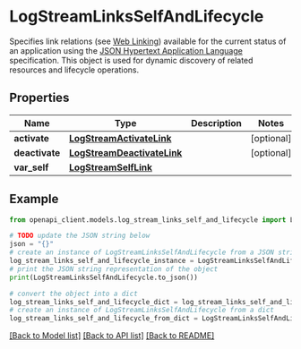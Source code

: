 # LogStreamLinksSelfAndLifecycle

Specifies link relations (see [Web Linking](https://www.rfc-editor.org/rfc/rfc8288)) available for the current status of an application using the [JSON Hypertext Application Language](https://datatracker.ietf.org/doc/html/draft-kelly-json-hal-06) specification. This object is used for dynamic discovery of related resources and lifecycle operations.

## Properties

Name | Type | Description | Notes
------------ | ------------- | ------------- | -------------
**activate** | [**LogStreamActivateLink**](LogStreamActivateLink.md) |  | [optional] 
**deactivate** | [**LogStreamDeactivateLink**](LogStreamDeactivateLink.md) |  | [optional] 
**var_self** | [**LogStreamSelfLink**](LogStreamSelfLink.md) |  | 

## Example

```python
from openapi_client.models.log_stream_links_self_and_lifecycle import LogStreamLinksSelfAndLifecycle

# TODO update the JSON string below
json = "{}"
# create an instance of LogStreamLinksSelfAndLifecycle from a JSON string
log_stream_links_self_and_lifecycle_instance = LogStreamLinksSelfAndLifecycle.from_json(json)
# print the JSON string representation of the object
print(LogStreamLinksSelfAndLifecycle.to_json())

# convert the object into a dict
log_stream_links_self_and_lifecycle_dict = log_stream_links_self_and_lifecycle_instance.to_dict()
# create an instance of LogStreamLinksSelfAndLifecycle from a dict
log_stream_links_self_and_lifecycle_from_dict = LogStreamLinksSelfAndLifecycle.from_dict(log_stream_links_self_and_lifecycle_dict)
```
[[Back to Model list]](../README.md#documentation-for-models) [[Back to API list]](../README.md#documentation-for-api-endpoints) [[Back to README]](../README.md)



